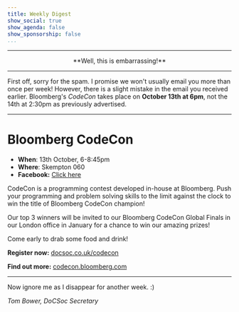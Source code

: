 ```yaml
---
title: Weekly Digest
show_social: true
show_agenda: false
show_sponsorship: false
...
```


---

<center>**Well, this is embarrassing!**</center>

---

First off, sorry for the spam. I promise we won't usually email you more than once per week! However, there is a slight mistake in the email you received earlier. Bloomberg's *CodeCon* takes place on **October 13th at 6pm**, not the 14th at 2:30pm as previously advertised.

---

# Bloomberg CodeCon
- **When**: 13th October,  6-8:45pm
- **Where**: Skempton 060
- **Facebook:** [Click here](https://www.facebook.com/events/171773356602180/)

CodeCon is a programming contest developed in-house at Bloomberg. Push your programming and problem solving skills to the limit against the clock to win the title of Bloomberg CodeCon champion!

Our top 3 winners will be invited to our Bloomberg CodeCon Global Finals in our London office in January for a chance to win our amazing prizes!

Come early to drab some food and drink!

**Register now:** [docsoc.co.uk/codecon](docsoc.co.uk/codecon)

**Find out more:** [codecon.bloomberg.com](codecon.bloomberg.com)

---

Now ignore me as I disappear for another week. :)

*Tom Bower, DoCSoc Secretary*